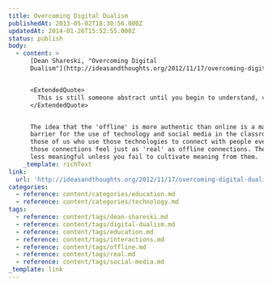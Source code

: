 ```yaml
---
title: Overcoming Digital Dualism
publishedAt: 2013-05-02T18:30:56.000Z
updatedAt: 2014-01-26T15:52:55.000Z
status: publish
body:
  - content: >
      [Dean Shareski, "Overcoming Digital
      Dualism"](http://ideasandthoughts.org/2012/11/17/overcoming-digital-dualism/):


      <ExtendedQuote>
        This is still someone abstract until you begin to understand, value and appreciate what these connections look and feel like. Most educators and students don't know what it's like to forge connections with people youve never met. For me, face to face interactions for many of my professional colleagues supplement my online interactions. The notion of digital dualism is largely the crux of what holds education back from valuing these connections. This doesn't suggest we can't discuss manners and norms but it also can't be shrouded with superiority or nostaligia. Those two perspectives will always remain so long as folks only see their connections as supplement or a second choice.
      </ExtendedQuote>


      The idea that the 'offline' is more authentic than online is a major
      barrier for the use of technology and social media in the classroom. For
      those of us who use those technologies to connect with people every day,
      those connections feel just as 'real' as offline connections. They're not
      less meaningful unless you fail to cultivate meaning from them.
    _template: richText
link:
  url: 'http://ideasandthoughts.org/2012/11/17/overcoming-digital-dualism/'
categories:
  - reference: content/categories/education.md
  - reference: content/categories/technology.md
tags:
  - reference: content/tags/dean-shareski.md
  - reference: content/tags/digital-dualism.md
  - reference: content/tags/education.md
  - reference: content/tags/interactions.md
  - reference: content/tags/offline.md
  - reference: content/tags/real.md
  - reference: content/tags/social-media.md
_template: link
---
```




